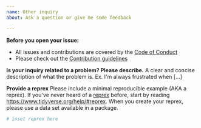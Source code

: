 ```yaml
---
name: Other inquiry
about: Ask a question or give me some feedback

---
```


**Before you open your issue:**
* All issues and contributions are covered by the [Code of Conduct](/.github/CODE_OF_CONDUCT.md)
* Please check out the [Contribution guidelines](/.github/CONTRIBUTING.md)

**Is your inquiry related to a problem? Please describe.**
A clear and concise description of what the problem is. Ex. I'm always frustrated when [...]

**Provide a reprex**
Please include a minimal reproducible example (AKA a reprex). If you've never
heard of a [reprex](http://reprex.tidyverse.org/) before, start by reading
<https://www.tidyverse.org/help/#reprex>. When you create your reprex, please use
a data set available in a package.

```r
# inset reprex here
```
